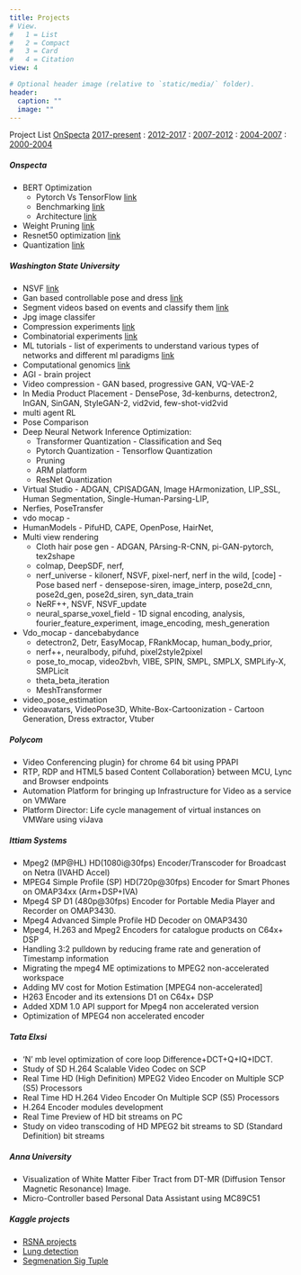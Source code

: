 ```yaml
---
title: Projects
# View.
#   1 = List
#   2 = Compact
#   3 = Card
#   4 = Citation
view: 4

# Optional header image (relative to `static/media/` folder).
header:
  caption: ""
  image: ""
---
```


Project List  [OnSpecta](#onspecta) [2017-present](#washington-state-university) : [2012-2017](#polycom) : [2007-2012](#ittiam-systems) : [2004-2007](#tata-elxsi) : [2000-2004](#anna-university)

<!-- ##### Project list -->
##### Onspecta
- BERT Optimization
	- Pytorch Vs TensorFlow [link](https://docs.google.com/document/d/15SD2eQsP0PBOc_xL0TYiyo4wCg7P-3MOgbxwxLDmX5A/edit?usp=sharing)
	- Benchmarking [link](https://docs.google.com/document/d/1OXt3ErZB-vFziP7AmNetF0zF48XFdxKJlemSfuBOidE/edit?usp=sharing)
	- Architecture [link](https://docs.google.com/document/d/1Wdvnk3V1-O3bJiZAv88ShqU028TNKxCkKavISH_I_Po/edit?usp=sharing)
- Weight Pruning [link](https://docs.google.com/document/d/1wy0flzrTWrDoABiG1RBgEJTIqUjj6uONnPuPo50PJd4/edit?usp=sharing)
- Resnet50 optimization [link](https://docs.google.com/document/d/1r5IswI0F-g8yJiLr3celHRcpBT-oONKyuvXjTmk_JLo/edit?usp=sharing)
- Quantization [link](https://docs.google.com/document/d/1S7TNCcpJ9EAiwtC125ll9GeIRBGfnN3KdpdQTLaMq5w/edit?usp=sharing)

##### Washington State University
- NSVF [link](https://github.com/nitthilan/neural_sparse_voxel_field)
- Gan based controllable pose and dress [link](https://github.com/nitthilan/CPISADGAN)
- Segment videos based on events and classify them [link](https://github.com/nitthilan/deep_video_classification)
- Jpg image classifer [](https://github.com/nitthilan/deep_jpeg_img_classification/link_not_active)
- Compression experiments [link](https://github.com/nitthilan/compression_expts)
- Combinatorial experiments [link](https://github.com/nitthilan/optimising_structured_combinatorial_spaces) [](https://github.com/nitthilan/optimizing-combinatorial-structured-spaces/link-not-active)
- ML tutorials - list of experiments to understand various types of networks and different ml paradigms [link](https://github.com/nitthilan/ml_tutorials)
- Computational genomics [link](https://github.com/nitthilan/computational_genomics)
- AGI - brain project
- Video compression - GAN based, progressive GAN, VQ-VAE-2
- In Media Product Placement - DensePose, 3d-kenburns, detectron2, InGAN, SinGAN, StyleGAN-2, vid2vid, few-shot-vid2vid
- multi agent RL
- Pose Comparison
- Deep Neural Network Inference Optimization:
	- Transformer Quantization - Classification and Seq
	- Pytorch Quantization - Tensorflow Quantization
	- Pruning
	- ARM platform
	- ResNet Quantization
- Virtual Studio - ADGAN, CPISADGAN, Image HArmonization, LIP_SSL, Human Segmentation, Single-Human-Parsing-LIP,
- Nerfies, PoseTransfer
- vdo mocap - 
- HumanModels - PifuHD, CAPE, OpenPose, HairNet,
- Multi view rendering
	- Cloth hair pose gen - ADGAN, PArsing-R-CNN, pi-GAN-pytorch, tex2shape
	- colmap, DeepSDF, nerf, 
	- nerf_universe - kilonerf, NSVF, pixel-nerf, nerf in the wild, 
	[code] - Pose based nerf - densepose-siren, image_interp, pose2d_cnn, pose2d_gen, pose2d_siren, syn_data_train
	- NeRF++, NSVF, NSVF_update
	- neural_sparse_voxel_field - 1D signal encoding, analysis, fourier_feature_experiment, image_encoding, mesh_generation
- Vdo_mocap - dancebabydance
	- detectron2, Detr, EasyMocap, FRankMocap, human_body_prior, 
	- nerf++, neuralbody, pifuhd, pixel2style2pixel
	- pose_to_mocap, video2bvh, VIBE, SPIN, SMPL, SMPLX, SMPLify-X, SMPLicit
	- theta_beta_iteration
	- MeshTransformer
- video_pose_estimation
- videoavatars, VideoPose3D, White-Box-Cartoonization - Cartoon Generation, Dress extractor, Vtuber

##### Polycom
- Video Conferencing plugin} for chrome 64 bit using PPAPI
- RTP, RDP and HTML5 based Content Collaboration} between MCU, Lync and Browser endpoints
- Automation Platform for bringing up Infrastructure for Video as a service on VMWare
- Platform Director: Life cycle management of virtual instances on VMWare using viJava

##### Ittiam Systems
- Mpeg2 (MP@HL) HD(1080i@30fps) Encoder/Transcoder for Broadcast on Netra (IVAHD Accel)
- MPEG4 Simple Profile (SP) HD(720p@30fps) Encoder for Smart Phones on OMAP34xx (Arm+DSP+IVA)
- Mpeg4 SP D1 (480p@30fps) Encoder for Portable Media Player and Recorder on OMAP3430.
- Mpeg4 Advanced Simple Profile HD Decoder on OMAP3430
- Mpeg4, H.263 and Mpeg2 Encoders for catalogue products on C64x+ DSP
- Handling 3:2 pulldown by reducing frame rate and generation of Timestamp information
- Migrating the mpeg4 ME optimizations to MPEG2 non-accelerated workspace
- Adding MV cost for Motion Estimation [MPEG4 non-accelerated]
- H263 Encoder and its extensions D1 on C64x+ DSP
- Added XDM 1.0 API support for Mpeg4 non accelerated version
- Optimization of MPEG4 non accelerated encoder

##### Tata Elxsi

- ‘N’ mb level optimization of core loop Difference+DCT+Q+IQ+IDCT.
- Study of SD H.264 Scalable Video Codec on SCP
- Real Time HD (High Definition) MPEG2 Video Encoder on Multiple SCP (S5) Processors
- Real Time HD H.264 Video Encoder On Multiple SCP (S5) Processors
- H.264 Encoder modules development
- Real Time Preview of HD bit streams on PC
- Study on video transcoding of HD MPEG2 bit streams to SD (Standard Definition) bit streams

##### Anna University
- Visualization of White Matter Fiber Tract from DT-MR (Diffusion Tensor Magnetic Resonance) Image.
- Micro-Controller based Personal Data Assistant using MC89C51

##### Kaggle projects
- [RSNA projects](https://github.com/nitthilan/rsna_pnemonia)
- [Lung detection](https://github.com/nitthilan/kaggle_lung_project)
- [Segmenation Sig Tuple](https://github.com/nitthilan/sig_tuple_seg)

